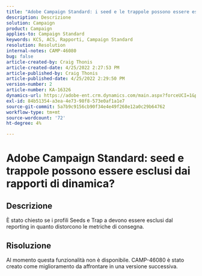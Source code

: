 ```yaml
---
title: "Adobe Campaign Standard: i seed e le trappole possono essere esclusi dai rapporti di dinamica?"
description: Descrizione
solution: Campaign
product: Campaign
applies-to: Campaign Standard
keywords: KCS, ACS, Rapporti, Campaign Standard
resolution: Resolution
internal-notes: CAMP-46080
bug: false
article-created-by: Craig Thonis
article-created-date: 4/25/2022 2:27:53 PM
article-published-by: Craig Thonis
article-published-date: 4/25/2022 2:29:50 PM
version-number: 2
article-number: KA-16326
dynamics-url: https://adobe-ent.crm.dynamics.com/main.aspx?forceUCI=1&pagetype=entityrecord&etn=knowledgearticle&id=1a050fe1-a3c4-ec11-a7b6-0022480a1ec2
exl-id: 84b51354-a3ea-4e73-98f8-573e0af1a1e7
source-git-commit: 5a7b9c9156cb90f34e4e49f268e12a0c29b64762
workflow-type: tm+mt
source-wordcount: '72'
ht-degree: 4%

---
```


# Adobe Campaign Standard: seed e trappole possono essere esclusi dai rapporti di dinamica?

## Descrizione


È stato chiesto se i profili Seeds e Trap a devono essere esclusi dal reporting in quanto distorcono le metriche di consegna.


## Risoluzione


Al momento questa funzionalità non è disponibile. CAMP-46080 è stato creato come miglioramento da affrontare in una versione successiva.
